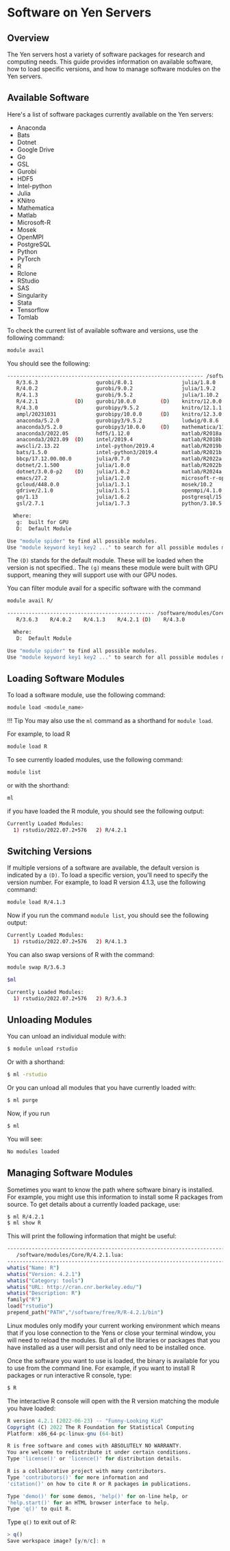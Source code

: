 # Software on Yen Servers

##  Overview
The Yen servers host a variety of software packages for research and computing needs. This guide provides information on available software, how to load specific versions, and how to manage software modules on the Yen servers.

## Available Software

Here's a list of software packages currently available on the Yen servers:

- Anaconda
- Bats
- Dotnet
- Google Drive
- Go
- GSL
- Gurobi
- HDF5
- Intel-python
- Julia
- KNitro
- Mathematica
- Matlab
- Microsoft-R
- Mosek
- OpenMPI
- PostgreSQL
- Python
- PyTorch
- R
- Rclone
- RStudio
- SAS
- Singularity
- Stata
- Tensorflow
- Tomlab

To check the current list of available software and versions, use the following command:

```bash 
module avail
```

You should see the following:
```bash
---------------------------------------------------------------- /software/modules/Core -----------------------------------------------------------------
   R/3.6.3                   gurobi/8.0.1                julia/1.8.0                   python/3.10.11                 stata-mp/17   (D)
   R/4.0.2                   gurobi/9.0.2                julia/1.9.2                   python/3.11.3                  stata-mp/18
   R/4.1.3                   gurobi/9.5.2                julia/1.10.2           (D)    pytorch/2.0.1         (g)      statamp/now
   R/4.2.1            (D)    gurobi/10.0.0        (D)    knitro/12.0.0                 pytorch/2.1.2         (g,D)    statamp/16
   R/4.3.0                   gurobipy/9.5.2              knitro/12.1.1                 rclone/1.47.0                  statamp/17    (D)
   ampl/20231031             gurobipy/10.0.0      (D)    knitro/12.3.0          (D)    rclone/1.54.0                  statamp/18
   anaconda/5.2.0            gurobipy3/9.5.2             ludwig/0.8.6           (g)    rclone/1.60.0                  tensorflow/2  (g)
   anaconda3/5.2.0           gurobipy3/10.0.0     (D)    mathematica/11.2              rclone/1.62.2                  tomlab/8.8
   anaconda3/2022.05         hdf5/1.12.0                 matlab/R2018a                 rclone/1.63.1         (D)      xstata/now
   anaconda3/2023.09  (D)    intel/2019.4                matlab/R2018b                 rstudio/1.1.463                xstata/16
   awscli/2.13.22            intel-python/2019.4         matlab/R2019b                 rstudio/2022.07.2+576 (D)      xstata/17     (D)
   bats/1.5.0                intel-python3/2019.4        matlab/R2021b                 sas/9.4                        xstata/18
   bbcp/17.12.00.00.0        julia/0.7.0                 matlab/R2022a                 singularity/3.4.0              xstata-mp/now
   dotnet/2.1.500            julia/1.0.0                 matlab/R2022b          (D)    singularity/3.11.5    (D)      xstata-mp/16
   dotnet/3.0.0-p2    (D)    julia/1.0.2                 matlab/R2024a                 stata/now                      xstata-mp/17  (D)
   emacs/27.2                julia/1.2.0                 microsoft-r-open/3.5.3        stata/16                       xstata-mp/18
   gcloud/448.0.0            julia/1.3.1                 mosek/10.2                    stata/17              (D)      xstatamp/now
   gdrive/2.1.0              julia/1.5.1                 openmpi/4.1.0                 stata/18                       xstatamp/16
   go/1.13                   julia/1.6.2                 postgresql/15.1        (g)    stata-mp/now                   xstatamp/17   (D)
   gsl/2.7.1                 julia/1.7.3                 python/3.10.5          (D)    stata-mp/16                    xstatamp/18

  Where:
   g:  built for GPU
   D:  Default Module

Use "module spider" to find all possible modules.
Use "module keyword key1 key2 ..." to search for all possible modules matching any of the "keys".
```

The `(D)` stands for the default module. These will be loaded when the version is not specified.. The `(g)` means these module were built with GPU support, meaning they will support use with our GPU nodes.

You can filter module avail for a specific software with the command 

```bash
module avail R/
```

```bash
------------------------------------------------ /software/modules/Core -------------------------------------------------
   R/3.6.3    R/4.0.2    R/4.1.3    R/4.2.1 (D)    R/4.3.0

  Where:
   D:  Default Module

Use "module spider" to find all possible modules.
Use "module keyword key1 key2 ..." to search for all possible modules matching any of the "keys".
```


## Loading Software Modules

To load a software module, use the following command:

```bash
module load <module_name>
```
!!! Tip
    You may also use the `ml` command as a shorthand for `module load`.

For example, to load R
    
 ```bash
module load R
```

To see currently loaded modules, use the following command:

```bash
module list
```
or with the shorthand:

```bash
ml
```

if you have loaded the R module, you should see the following output:

```bash
Currently Loaded Modules:
  1) rstudio/2022.07.2+576   2) R/4.2.1
```

## Switching Versions

If multiple versions of a software are available, the default version is indicated by a `(D)`. To load a specific version, you'll need to specify the version number. For example, to load R version 4.1.3, use the following command:

```bash
module load R/4.1.3
```
Now if you run the command `module list`, you should see the following output:

```bash 
Currently Loaded Modules:
  1) rstudio/2022.07.2+576   2) R/4.1.3
```

You can also swap versions of R with the command:

```bash
module swap R/3.6.3
```
```bash
$ml 

Currently Loaded Modules:
  1) rstudio/2022.07.2+576   2) R/3.6.3
 ```


## Unloading Modules

You can unload an individual module with:

```bash
$ module unload rstudio
```

Or with a shorthand:
```bash
$ ml -rstudio
```
Or you can unload all modules that you have currently loaded with:

```bash
$ ml purge
```

Now, if you run 

```bash
$ ml
```

You will see:

```bash
No modules loaded
```

## Managing Software Modules

Sometimes you want to know the path where software binary is installed. For example, you might use this information 
to install some R packages from source. To get details about a currently loaded package, use:

```bash
$ ml R/4.2.1
$ ml show R
```

This will print the following information that might be useful:

```bash
--------------------------------------------------------------------------------------------------
   /software/modules/Core/R/4.2.1.lua:
---------------------------------------------------------------------------------------------------
whatis("Name: R")
whatis("Version: 4.2.1")
whatis("Category: tools")
whatis("URL: http://cran.cnr.berkeley.edu/")
whatis("Description: R")
family("R")
load("rstudio")
prepend_path("PATH","/software/free/R/R-4.2.1/bin")
```

Linux modules only modify your current working environment which means that if you lose connection to the Yens or close your terminal window,
you will need to reload the modules. But all of the libraries or packages that you have installed as a user will persist and 
only need to be installed once.

Once the software you want to use is loaded, the binary is available for you to use from the command line. 
For example, if you want to install R packages or run interactive R console, type:

```bash
$ R
```

The interactive R console will open with the R version matching the module you have loaded:

```R
R version 4.2.1 (2022-06-23) -- "Funny-Looking Kid"
Copyright (C) 2022 The R Foundation for Statistical Computing
Platform: x86_64-pc-linux-gnu (64-bit)

R is free software and comes with ABSOLUTELY NO WARRANTY.
You are welcome to redistribute it under certain conditions.
Type 'license()' or 'licence()' for distribution details.

R is a collaborative project with many contributors.
Type 'contributors()' for more information and
'citation()' on how to cite R or R packages in publications.

Type 'demo()' for some demos, 'help()' for on-line help, or
'help.start()' for an HTML browser interface to help.
Type 'q()' to quit R.
```

Type `q()` to exit out of R:

```R
> q()
Save workspace image? [y/n/c]: n
```
